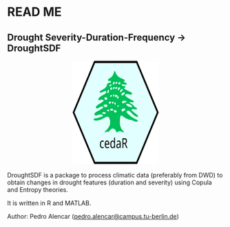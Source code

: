# READ ME

## Drought Severity-Duration-Frequency &rarr; DroughtSDF
<p align="center">
<img src="https://github.com/pedroalencar1/cedaR/blob/master/icon/icon_cedar.svg" title="DroughtSDF" alt="DroughtSDF" width="200" height="240"/>
</p>

DroughtSDF is a package to process climatic data (preferably from DWD) to obtain changes in drought features (duration and severity) using Copula and Entropy theories.

It is written in R and MATLAB.

Author: Pedro Alencar (pedro.alencar@campus.tu-berlin.de)
